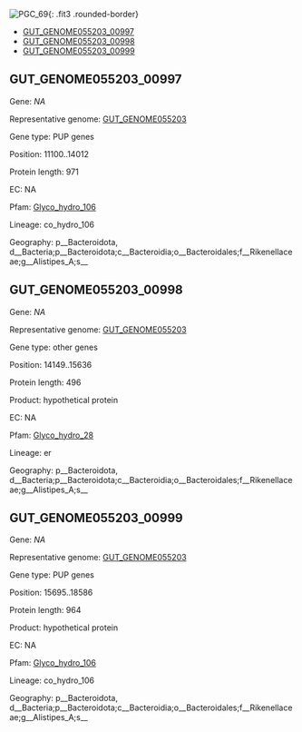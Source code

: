 ![PGC_69](../static/images/Clusters_figure/PGC_69.jpg){: .fit3 .rounded-border}

<ul id="myTab" class="nav nav-tabs">
  <li class="active">
        <a href="#tab1" data-toggle="tab">GUT_GENOME055203_00997</a>
  </li>
<li><a href="#tab2" data-toggle="tab">GUT_GENOME055203_00998</a></li>
<li><a href="#tab3" data-toggle="tab">GUT_GENOME055203_00999</a></li>
</ul>

<div id="myTabContent" class="tab-content">
  <div class="tab-pane fade in active" id="tab1">

<h2 id="GUT_GENOME055203_00997">GUT_GENOME055203_00997</h2>
<p>Gene: <em>NA</em>
<p>Representative genome: <a href="Europe">GUT_GENOME055203</a></p>
<p>Gene type: PUP genes</p>
<p>Position: 11100..14012</p>
<p>Protein length: 971</p>
<p>EC: NA</p>
<p>Pfam: <a href="http://pfam.xfam.org/family/Glyco_hydro_106">Glyco_hydro_106</a></p>

<p>Lineage: co_hydro_106</p>
<p>Geography: p__Bacteroidota, d__Bacteria;p__Bacteroidota;c__Bacteroidia;o__Bacteroidales;f__Rikenellaceae;g__Alistipes_A;s__</p>
  </div>

  <div class="tab-pane fade" id="tab2">

<h2 id="GUT_GENOME055203_00998">GUT_GENOME055203_00998</h2>
<p>Gene: <em>NA</em></p>
<p>Representative genome: <a href="Europe">GUT_GENOME055203</a></p>
<p>Gene type: other genes</p>
<p>Position: 14149..15636</p>
<p>Protein length: 496</p>
<p>Product: hypothetical protein</p>
<p>EC: NA</p>
<p>Pfam: <a href="http://pfam.xfam.org/family/Glyco_hydro_28">Glyco_hydro_28</a></p>

<p>Lineage: er</p>
<p>Geography: p__Bacteroidota, d__Bacteria;p__Bacteroidota;c__Bacteroidia;o__Bacteroidales;f__Rikenellaceae;g__Alistipes_A;s__</p>

  </div>
  <div class="tab-pane fade" id="tab3">

<h2 id="GUT_GENOME055203_00999">GUT_GENOME055203_00999</h2>
<p>Gene: <em>NA</em></p>
<p>Representative genome: <a href="Europe">GUT_GENOME055203</a></p>
<p>Gene type: PUP genes</p>
<p>Position: 15695..18586</p>
<p>Protein length: 964</p>
<p>Product: hypothetical protein</p>
<p>EC: NA</p>
<p>Pfam: <a href="http://pfam.xfam.org/family/Glyco_hydro_106">Glyco_hydro_106</a></p>

<p>Lineage: co_hydro_106</p>
<p>Geography: p__Bacteroidota, d__Bacteria;p__Bacteroidota;c__Bacteroidia;o__Bacteroidales;f__Rikenellaceae;g__Alistipes_A;s__</p>

  </div>
</div>
